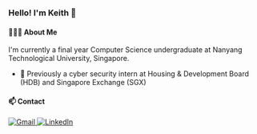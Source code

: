 ### Hello! I'm Keith 👋    

#### 🙎🏻‍♂️ About Me
I'm currently a final year Computer Science undergraduate at Nanyang Technological University, Singapore. 

- 💼 Previously a cyber security intern at Housing & Development Board (HDB) and Singapore Exchange (SGX)  

#### 📫 Contact
<a href="mailto:keithsimks@gmail.com">
  <img src="https://img.shields.io/badge/Gmail-D14836?style=for-the-badge&logo=gmail&logoColor=white" alt="Gmail">
</a>
<a href="https://www.linkedin.com/in/keithsimks/" target="_blank">
  <img src="https://img.shields.io/badge/linkedin-%230077B5.svg?style=for-the-badge&logo=linkedin&logoColor=white" alt="LinkedIn">
</a>
